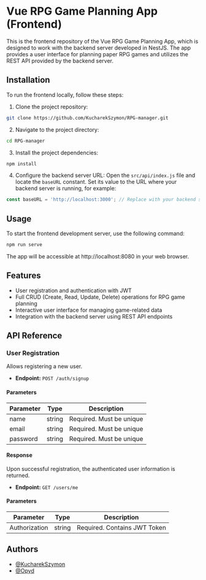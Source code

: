 # Vue RPG Game Planning App (Frontend)

This is the frontend repository of the Vue RPG Game Planning App, which is designed to work with the backend server developed in NestJS. The app provides a user interface for planning paper RPG games and utilizes the REST API provided by the backend server.

## Installation

To run the frontend locally, follow these steps:

1. Clone the project repository:
```bash
git clone https://github.com/KucharekSzymon/RPG-manager.git
```
2. Navigate to the project directory:
```bash
cd RPG-manager
```
3. Install the project dependencies:
```bash
npm install
```

4. Configure the backend server URL:
Open the `src/api/index.js` file and locate the `baseURL` constant. Set its value to the URL where your backend server is running, for example:
```javascript
const baseURL = 'http://localhost:3000'; // Replace with your backend server URL
```
## Usage
To start the frontend development server, use the following command:
```bash
npm run serve
```
The app will be accessible at http://localhost:8080 in your web browser.

## Features

- User registration and authentication with JWT
- Full CRUD (Create, Read, Update, Delete) operations for RPG game planning
- Interactive user interface for managing game-related data
- Integration with the backend server using REST API endpoints

## API Reference

### User Registration

Allows registering a new user.

- **Endpoint:** `POST /auth/signup`

#### Parameters

| Parameter | Type   | Description                  |
| --------- | ------ | ---------------------------- |
| name      | string | Required. Must be unique     |
| email     | string | Required. Must be unique     |
| password  | string | Required. Must be unique     |

#### Response

Upon successful registration, the authenticated user information is returned.

- **Endpoint:** `GET /users/me`

#### Parameters

| Parameter     | Type     | Description                |
| ------------- | -------- | -------------------------- |
| Authorization | string   | Required. Contains JWT Token|

## Authors

- [@KucharekSzymon](https://github.com/KucharekSzymon)
- [@Opyd](https://github.com/Opyd)
